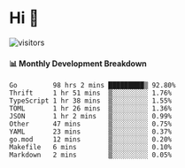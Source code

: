 # Hi 👋
 
![visitors](https://visitor-badge.glitch.me/badge?page_id=sorcererxw.sorcererx)

#### 📊 Monthly Development Breakdown

<!--START_SECTION:waka-->
```text
Go         98 hrs 2 mins █████████▒ 92.80%
Thrift     1 hr 51 mins  ▒░░░░░░░░░ 1.76%
TypeScript 1 hr 38 mins  ▒░░░░░░░░░ 1.55%
TOML       1 hr 26 mins  ▒░░░░░░░░░ 1.36%
JSON       1 hr 2 mins   ▒░░░░░░░░░ 0.99%
Other      47 mins       ▒░░░░░░░░░ 0.75%
YAML       23 mins       ▒░░░░░░░░░ 0.37%
go.mod     12 mins       ▒░░░░░░░░░ 0.20%
Makefile   6 mins        ▒░░░░░░░░░ 0.10%
Markdown   2 mins        ▒░░░░░░░░░ 0.05%
```
<!--END_SECTION:waka-->
